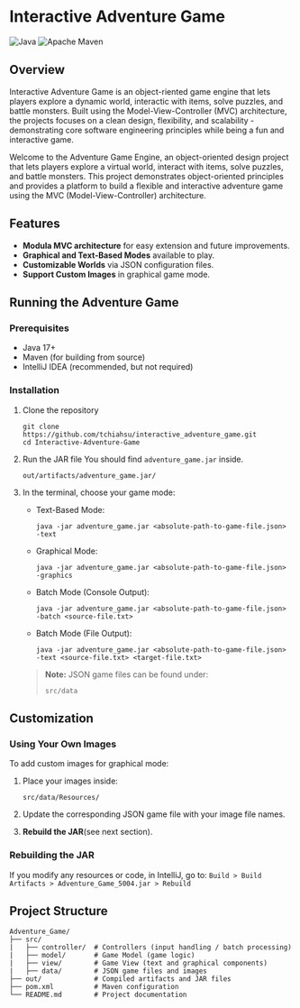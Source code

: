 # Interactive Adventure Game

![Java](https://img.shields.io/badge/java-%23ED8B00.svg?style=for-the-badge&logo=openjdk&logoColor=white)
![Apache Maven](https://img.shields.io/badge/Apache%20Maven-C71A36?style=for-the-badge&logo=Apache%20Maven&logoColor=white)


## Overview
Interactive Adventure Game is an object-riented game engine that lets players explore a dynamic world, interactic with items, solve puzzles, and battle monsters. Built using the Model-View-Controller (MVC) architecture, the projects focuses on a clean design, flexibility, and scalability - demonstrating core software engineering principles while being a fun and interactive game.

Welcome to the Adventure Game Engine, an object-oriented design project that lets players explore a virtual world, interact with items, solve puzzles, and battle monsters. This project demonstrates object-oriented principles and provides a platform to build a flexible and interactive adventure game using the MVC (Model-View-Controller) architecture.

## Features
- **Modula MVC architecture** for easy extension and future improvements.
- **Graphical and Text-Based Modes** available to play.
- **Customizable Worlds** via JSON configuration files.
- **Support Custom Images** in graphical game mode.

## Running the Adventure Game

### Prerequisites
- Java 17+
- Maven (for building from source)
- IntelliJ IDEA (recommended, but not required)

### Installation
1. Clone the repository
   ```
   git clone https://github.com/tchiahsu/interactive_adventure_game.git
   cd Interactive-Adventure-Game
   ```
   
2. Run the JAR file
   You should find `adventure_game.jar` inside.
   ```
   out/artifacts/adventure_game.jar/
   ```
   
3. In the terminal, choose your game mode:
   - Text-Based Mode:
     ```
     java -jar adventure_game.jar <absolute-path-to-game-file.json> -text
     ```
   - Graphical Mode:
     ```
     java -jar adventure_game.jar <absolute-path-to-game-file.json> -graphics
     ```
   - Batch Mode (Console Output):
     ```
     java -jar adventure_game.jar <absolute-path-to-game-file.json> -batch <source-file.txt>
     ```
   - Batch Mode (File Output):
     ```
     java -jar adventure_game.jar <absolute-path-to-game-file.json> -text <source-file.txt> <target-file.txt>
     ```
   > **Note:** JSON game files can be found under:
   > ```
   > src/data
   > ```

## Customization

### Using Your Own Images
To add custom images for graphical mode:
1. Place your images inside:
   ```
   src/data/Resources/
   ```
   
2. Update the corresponding JSON game file with your image file names.

3. **Rebuild the JAR**(see next section).

### Rebuilding the JAR
If you modify any resources or code, in IntelliJ, go to:
`Build > Build Artifacts > Adventure_Game_5004.jar > Rebuild`

## Project Structure
```
Adventure_Game/
├── src/
|   ├── controller/  # Controllers (input handling / batch processing)
|   ├── model/       # Game Model (game logic)
|   ├── view/        # Game View (text and graphical components)
|   ├── data/        # JSON game files and images
├── out/             # Compiled artifacts and JAR files
├── pom.xml          # Maven configuration
└── README.md        # Project documentation
```
